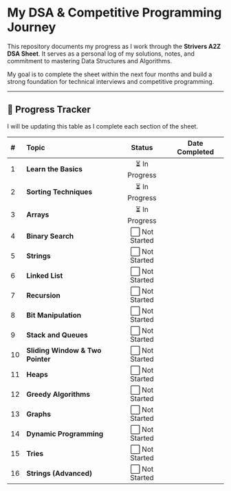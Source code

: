 # My DSA & Competitive Programming Journey

This repository documents my progress as I work through the **Strivers A2Z DSA Sheet**. It serves as a personal log of my solutions, notes, and commitment to mastering Data Structures and Algorithms.

My goal is to complete the sheet within the next four months and build a strong foundation for technical interviews and competitive programming.

---

## 🎯 Progress Tracker

I will be updating this table as I complete each section of the sheet.

| # | Topic | Status | Date Completed |
| :--- | :--- | :---: | :---: |
| 1 | **Learn the Basics** | ⏳ In Progress | |
| 2 | **Sorting Techniques** | ⏳ In Progress | |
| 3 | **Arrays** | ⏳ In Progress | |
| 4 | **Binary Search** | ⬜ Not Started | |
| 5 | **Strings** | ⬜ Not Started | |
| 6 | **Linked List** | ⬜ Not Started | |
| 7 | **Recursion** | ⬜ Not Started | |
| 8 | **Bit Manipulation** | ⬜ Not Started | |
| 9 | **Stack and Queues** | ⬜ Not Started | |
| 10 | **Sliding Window & Two Pointer**| ⬜ Not Started | |
| 11 | **Heaps** | ⬜ Not Started | |
| 12 | **Greedy Algorithms** | ⬜ Not Started | |
| 13 | **Graphs** | ⬜ Not Started | |
| 14 | **Dynamic Programming** | ⬜ Not Started | |
| 15 | **Tries** | ⬜ Not Started | |
| 16 | **Strings (Advanced)** | ⬜ Not Started | |
